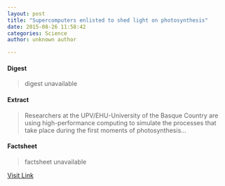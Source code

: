 ```yaml
---
layout: post
title: "Supercomputers enlisted to shed light on photosynthesis"
date: 2015-08-26 11:58:42
categories: Science
author: unknown author

---
```



#### Digest
>digest unavailable

#### Extract
>Researchers at the UPV/EHU-University of the Basque Country are using high-performance computing to simulate the processes that take place during the first moments of photosynthesis...

#### Factsheet
>factsheet unavailable

[Visit Link](http://phys.org/news/2015-08-supercomputers-photosynthesis.html)


